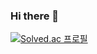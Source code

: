 ### Hi there 👋

[![Solved.ac 프로필](http://mazassumnida.wtf/api/v2/generate_badge?boj=kcw0360)](https://solved.ac/kcw0360)

<!--
**ChiwooKim/ChiwooKim** is a ✨ _special_ ✨ repository because its `README.md` (this file) appears on your GitHub profile.

Here are some ideas to get you started:

- 🔭 I’m currently working on ...
- 🌱 I’m currently learning ...
- 👯 I’m looking to collaborate on ...
- 🤔 I’m looking for help with ...
- 💬 Ask me about ...
- 📫 How to reach me: ...
- 😄 Pronouns: ...
- ⚡ Fun fact: ...
-->
